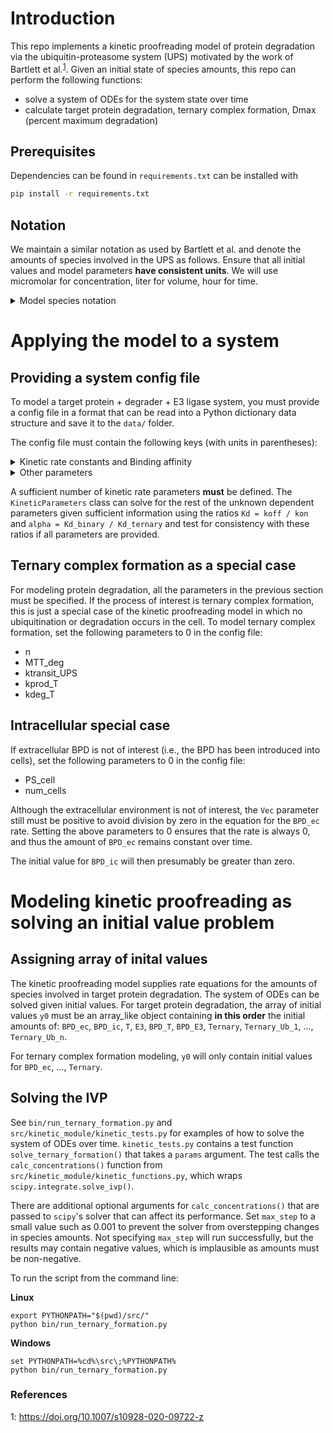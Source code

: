 # Introduction
This repo implements a kinetic proofreading model of protein degradation via the ubiquitin-proteasome system (UPS) motivated by the work of Bartlett et al.<sup>[1](#bartlett)</sup>. Given an initial state of species amounts, this repo can perform the following functions:
- solve a system of ODEs for the system state over time
- calculate target protein degradation, ternary complex formation, Dmax (percent maximum degradation)

## Prerequisites
Dependencies can be found in `requirements.txt` can be installed with
```sh
pip install -r requirements.txt
```

## Notation
We maintain a similar notation as used by Bartlett et al. and denote the amounts of species involved in the UPS as follows. Ensure that all initial values and model parameters **have consistent units**. We will use micromolar for concentration, liter for volume, hour for time.

<details>
  <summary>Model species notation</summary>

  * BPD_ec: extracellular Bispecific Protein Degrader.
  * BPD_ic: intracellular Bispecific Protein Degrader.
  * T: unbound Target protein.
  * T_Ub_n: Target protein with *n* ubiquitin molecules attached.
  * E3: unbound E3 ligase.
  * BPD_T: BPD-T binary complex.
  * BPD_E3: BPD-E3 binary complex.
  * Ternary: T-BPD-E3 ternary complex.
  * Ternary_Ub_i: ternary complex with *i* ubiquitin molecules recruited.
</details>

# Applying the model to a system
## Providing a system config file
To model a target protein + degrader + E3 ligase system, you must provide a config file in a format that can be read into a Python dictionary data structure and save it to the `data/` folder.

The config file must contain the following keys (with units in parentheses):
<details>
  <summary>Kinetic rate constants and Binding affinity</summary>

  ```yaml
  - alpha: ternary complex cooperativity
  - Kd_T_binary (uM): equilibrium dissociation constant of BPD-T binary complex
  - kon_T_binary (1/uM/h): kon of BPD + T -> BPD-T
  - koff_T_binary (1/h): koff of BPD-T -> BPD + T
  - Kd_T_ternary (uM): equilibrium dissociation constant of T in ternary complex
  - kon_T_ternary (1/uM/h): kon of BPD-E3 + T -> T-BPD-E3
  - koff_T_ternary (1/h): koff of T-BPD-E3 -> BPD-E3 + T
  - Kd_E3_binary (uM): equilibrium dissociation constant of BPD-E3 binary complex
  - kon_E3_binary (1/uM/h): kon of BPD + E3 -> BPD-E3
  - koff_E3_binary (1/h): koff of BPD-E3 -> BPD + E3
  - Kd_E3_ternary (uM): equilibrium dissociation constant of E3 in ternary complex
  - kon_E3_ternary (1/uM/h): kon of BPD-T + E3 -> T-BPD-E3
  - koff_E3_ternary (1/h): koff of T-BPD-E3 -> BPD-T + E3
  ```
</details>



<details>
  <summary>Other parameters</summary>

  ```yaml
  - n: number of ubiquitination steps before degradation
  - MTT_deg (h): mean transit time of degradation
  - ktransit_UPS (1/h): transit rate for delay between each ubiquitination step ((n+1) / MTT_deg)
  - fu_ec: fraction unbound extracellular BPD
  - fu_ic: fraction unbound intracellular BPD
  - PS_cell (L/h): permeability-surface area product
  - kprod_T (umol/h): baseline target protein production rate (Conc_T_base * Vic * kdeg_T)
  - kdeg_T (1/h): baseline target protein degradation rate
  - Conc_T_base (uM): baseline target protein concentration
  - Conc_E3_base (uM): baseline E3 concentration
  - num_cells: number of cells in system
  - Vic (L): intracellular volume
  - Vec (L): extracellular volume
  ```
</details>


A sufficient number of kinetic rate parameters **must** be defined. The `KineticParameters` class can solve for the rest of the unknown dependent parameters given sufficient information using the ratios `Kd = koff / kon` and `alpha = Kd_binary / Kd_ternary` and test for consistency with these ratios if all parameters are provided.

## Ternary complex formation as a special case
For modeling protein degradation, all the parameters in the previous section must be specified. If the process of interest is ternary complex formation, this is just a special case of the kinetic proofreading model in which no ubiquitination or degradation occurs in the cell. To model ternary complex formation, set the following parameters to 0 in the config file:
- n
- MTT_deg
- ktransit_UPS
- kprod_T
- kdeg_T

## Intracellular special case
If extracellular BPD is not of interest (i.e., the BPD has been introduced into cells), set the following parameters to 0 in the config file:
- PS_cell
- num_cells

Although the extracellular environment is not of interest, the `Vec` parameter still must be positive to avoid division by zero in the equation for the `BPD_ec` rate. Setting the above parameters to 0 ensures that the rate is always 0, and thus the amount of `BPD_ec` remains constant over time.

The initial value for `BPD_ic` will then presumably be greater than zero.

# Modeling kinetic proofreading as solving an initial value problem
## Assigning array of inital values
The kinetic proofreading model supplies rate equations for the amounts of species involved in target protein degradation. The system of ODEs can be solved given initial values. For target protein degradation, the array of initial values `y0` must be an array_like object containing **in this order** the initial amounts of: `BPD_ec`, `BPD_ic`, `T`, `E3`, `BPD_T`, `BPD_E3`, `Ternary`, `Ternary_Ub_1`, ..., `Ternary_Ub_n`.

For ternary complex formation modeling, `y0` will only contain initial values for `BPD_ec`, ..., `Ternary`.

## Solving the IVP
See `bin/run_ternary_formation.py` and `src/kinetic_module/kinetic_tests.py` for examples of how to solve the system of ODEs over time. `kinetic_tests.py` contains a test function `solve_ternary_formation()` that takes a `params` argument. The test calls the `calc_concentrations()` function from `src/kinetic_module/kinetic_functions.py`, which wraps `scipy.integrate.solve_ivp()`.

There are additional optional arguments for `calc_concentrations()` that are passed to `scipy`'s solver that can affect its performance. Set `max_step` to a small value such as 0.001 to prevent the solver from overstepping changes in species amounts. Not specifying `max_step` will run successfully, but the results may contain negative values, which is implausible as amounts must be non-negative.

To run the script from the command line:

**Linux**
```
export PYTHONPATH="$(pwd)/src/"
python bin/run_ternary_formation.py
```
**Windows**
```
set PYTHONPATH=%cd%\src\;%PYTHONPATH%
python bin/run_ternary_formation.py
```

### References
<a name="bartlett">1</a>: https://doi.org/10.1007/s10928-020-09722-z
